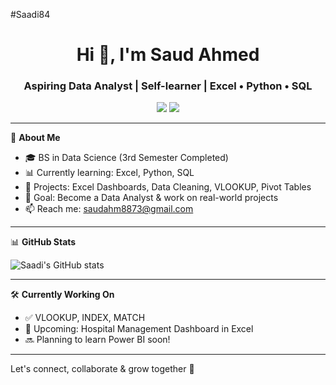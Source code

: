 #Saadi84
<h1 align="center">Hi 👋, I'm Saud Ahmed</h1>
<h3 align="center">Aspiring Data Analyst | Self-learner | Excel • Python • SQL</h3>

<p align="center">
  <a href="[https://linkedin.com/in/saadi](https://www.linkedin.com/in/saud-ahmed-3b5536265?utm_source=share&utm_campaign=share_via&utm_content=profile&utm_medium=android_app)" target="_blank"><img src="https://img.shields.io/badge/-LinkedIn-blue?style=for-the-badge&logo=linkedin" /></a>
  <a href="https://github.com/Saadi84" target="_blank"><img src="https://img.shields.io/badge/-GitHub-black?style=for-the-badge&logo=github" /></a>
</p>

---

🌟 **About Me**

- 🎓 BS in Data Science (3rd Semester Completed)
- 📊 Currently learning: Excel, Python, SQL
- 🔧 Projects: Excel Dashboards, Data Cleaning, VLOOKUP, Pivot Tables
- 💼 Goal: Become a Data Analyst & work on real-world projects
- 📫 Reach me: saudahm8873@gmail.com

---

📊 **GitHub Stats**

![Saadi's GitHub stats](https://github-readme-stats.vercel.app/api?username=Saadi84&show_icons=true&theme=tokyonight)

---

🛠️ **Currently Working On**
- ✅ VLOOKUP, INDEX, MATCH
- 🏥 Upcoming: Hospital Management Dashboard in Excel
- 🔜 Planning to learn Power BI soon!

---

Let's connect, collaborate & grow together 🚀  
